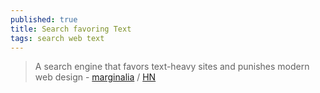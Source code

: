 ```yaml
---
published: true
title: Search favoring Text
tags: search web text
---
```

> A search engine that favors text-heavy sites and punishes modern web design - [marginalia](https://search.marginalia.nu/) / [HN](https://news.ycombinator.com/item?id=28550764)
